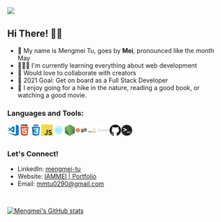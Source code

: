 <img src="https://media.giphy.com/media/ASy3PKVFnk7ZK/giphy.gif" width="70%">

## Hi There! 👋🏼

-  💬  My name is Mengmei Tu, goes by <b>Mei</b>, pronounced like the month May
- 👩🏻‍💻  I'm currently learning everything about web development
- 👀  Would love to collaborate with creators
- 🌟  2021 Goal: Get on board as a Full Stack Developer  
- 🧚  I enjoy going for a hike in the nature, reading a good book, or watching a good movie.



### Languages and Tools:

<img align="left" alt="Visual Studio Code" width="26px" src="https://raw.githubusercontent.com/github/explore/80688e429a7d4ef2fca1e82350fe8e3517d3494d/topics/visual-studio-code/visual-studio-code.png" />
<img align="left" alt="HTML5" width="26px" src="https://raw.githubusercontent.com/github/explore/80688e429a7d4ef2fca1e82350fe8e3517d3494d/topics/html/html.png" />
<img align="left" alt="CSS3" width="26px" src="https://raw.githubusercontent.com/github/explore/80688e429a7d4ef2fca1e82350fe8e3517d3494d/topics/css/css.png" />
<img align="left" alt="JavaScript" width="26px" src="https://raw.githubusercontent.com/github/explore/80688e429a7d4ef2fca1e82350fe8e3517d3494d/topics/javascript/javascript.png" />
<img align="left" alt="React" width="26px" src="https://raw.githubusercontent.com/github/explore/80688e429a7d4ef2fca1e82350fe8e3517d3494d/topics/react/react.png" />
<img align="left" alt="Node.js" width="26px" src="https://raw.githubusercontent.com/github/explore/80688e429a7d4ef2fca1e82350fe8e3517d3494d/topics/nodejs/nodejs.png" />
<img align="left" alt="Git" width="26px" src="https://raw.githubusercontent.com/github/explore/80688e429a7d4ef2fca1e82350fe8e3517d3494d/topics/git/git.png" />
<img align="left" alt="Terminal" width="26px" src="https://raw.githubusercontent.com/github/explore/80688e429a7d4ef2fca1e82350fe8e3517d3494d/topics/mysql/mysql.png" />
<img align="left" alt="Terminal" width="26px" src="https://raw.githubusercontent.com/github/explore/80688e429a7d4ef2fca1e82350fe8e3517d3494d/topics/express/express.png" />  
<img align="left" alt="GitHub" width="26px" src="https://raw.githubusercontent.com/github/explore/78df643247d429f6cc873026c0622819ad797942/topics/github/github.png" />
<img align="left" alt="Terminal" width="26px" src="https://raw.githubusercontent.com/github/explore/80688e429a7d4ef2fca1e82350fe8e3517d3494d/topics/terminal/terminal.png" /> 
<br>
<br>


### Let's Connect!
- LinkedIn: <a href="https://www.linkedin.com/in/mengmei-tu/" target="_blank">mengmei-tu</a>
- Website: <a href="https://iammei.com" target="_blank">IAMMEI | Portfolio</a>
- Email: <a href="mailto:mmtu0290@gmail.com" target="_blank">mmtu0290@gmail.com</a>

<br>


[![Mengmei's GitHub stats](https://github-readme-stats.vercel.app/api?username=mmeii&show_icons=true&theme=calm)](https://github.com/mmeii/github-readme-stats)
